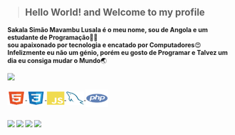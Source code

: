 >## Hello World! and Welcome to my profile
**Sakala Simão Mavambu Lusala é o meu nome, sou de Angola e um estudante de Programação**👨‍💻<br/>
**sou apaixonado por tecnologia e encatado por Computadores**😍<br/>
**Infelizmente eu não um génio, porém eu gosto de Programar e Talvez um dia eu consiga mudar o Mundo**🌏
   <div>
    <a href="https://github.com/sakalasimao">
   <img height="180em" src="https://github-readme-stats.vercel.app/api?username=sakalasimao&show_icons=true&theme=graywhite&include_all_commits=true&count_private=true"/>
  </div>
   
<!--As linguagens-->
<div style="display: inline_block"><br>
  <img align="center" alt="HTML" height="30" width="40" src="https://raw.githubusercontent.com/devicons/devicon/master/icons/html5/html5-original.svg">
  <img align="center" alt="CSS" height="30" width="40" src="https://raw.githubusercontent.com/devicons/devicon/master/icons/css3/css3-original.svg">
  <img align="center" alt="Js" height="30" width="40" src="https://raw.githubusercontent.com/devicons/devicon/master/icons/javascript/javascript-plain.svg">
  <img align="center" alt="mysql" height="30" width="40" src="https://raw.githubusercontent.com/devicons/devicon/9f4f5cdb393299a81125eb5127929ea7bfe42889/icons/mysql/mysql-original.svg">
   <img align="center" alt="php" height="40" width="50" src="https://raw.githubusercontent.com/devicons/devicon/9f4f5cdb393299a81125eb5127929ea7bfe42889/icons/php/php-plain.svg">
    
  <div align="right">
     
   </div>
</div>
   
 ##  
   <!--Contactos-->
   
   <div> 
  <a href="https://github.com/sakalasimao" target="_blank"><img src="https://img.shields.io/badge/GitHub-100000?style=for-the-badge&logo=github&logoColor=white" target="_blank"></a>
 	<a href="https://m.facebook.com/sakala.simao.3" target="_blank"><img src="https://img.shields.io/badge/Facebook-1877F2?style=for-the-badge&logo=facebook&logoColor=white" target="_blank"></a>      
  <a href = "mailto:sakalalusala@gmail.com"><img src="https://img.shields.io/badge/Gmail-D14836?style=for-the-badge&logo=gmail&logoColor=white" target="_blank"></a>
  <a href="https://www.linkedin.com/in/sakala-sim%C3%A3o-8b4879214/" target="_blank"><img src="https://img.shields.io/badge/-LinkedIn-%230077B5?style=for-the-badge&logo=linkedin&logoColor=white" target="_blank"></a>  
</div>
